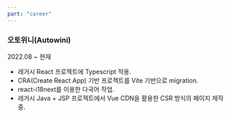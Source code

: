 ```yaml
---
part: "career"
---
```


### 오토위니(Autowini)

2022.08 ~ 현재

- 레거시 React 프로젝트에 Typescript 적용.
- CRA(Create React App) 기반 프로젝트를 Vite 기반으로 migration.
- react-i18next를 이용한 다국어 작업.
- 레거시 Java + JSP 프로젝트에서 Vue CDN을 활용한 CSR 방식의 페이지 제작 중.